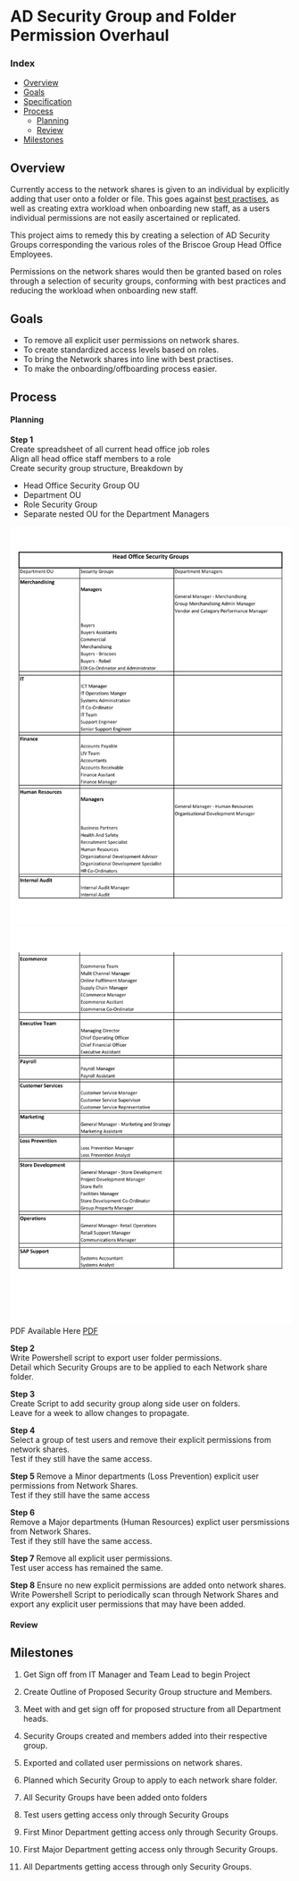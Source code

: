 # AD Security Group and Folder Permission Overhaul

### Index
* [Overview](#overview)  
* [Goals](#goals)  
* [Specification](#specificaiton)
* [Process](#process)
    - [Planning](#planning)
    - [Review](#review)
* [Milestones](#milestones)

## Overview
Currently access to the network shares is given to an individual by explicitly adding that user onto a folder or file. This goes against [best practises](https://www.netwrix.com/ntfs_permissions_management.html), as well as creating extra workload when onboarding new staff, as a users individual permissions are not easily ascertained or replicated.

This project aims to remedy this by creating a selection of AD Security Groups corresponding the various roles of the Briscoe Group Head Office Employees.

Permissions on the network shares would then be granted based on roles through a selection of security groups, conforming with best practices and reducing the workload when onboarding new staff.


## Goals
* To remove all explicit user permissions on network shares.
* To create standardized access levels based on roles.
* To bring the Network shares into line with best practises.
* To make the onboarding/offboarding process easier.


## Process

#### Planning

**Step 1**  
Create spreadsheet of all current head office job roles  
Align all head office staff members to a role  
Create security group structure, Breakdown by 
- Head Office Security Group OU  
- Department OU  
- Role Security Group  
- Separate nested OU for the Department Managers    

![HO Security Groups Page 1](resources/AD_Security_Group_tree-1.jpg)  
![HO Security Groups Page 2](resources/AD_Security_Group_tree-2.jpg)  
PDF Available Here [PDF](resources/AD_Security_Group_tree.pdf)

**Step 2**  
Write Powershell script to export user folder permissions.  
Detail which Security Groups are to be applied to each Network share folder.

**Step 3**  
Create Script to add security group along side user on folders.  
Leave for a week to allow changes to propagate.

**Step 4**  
Select a group of test users and remove their explicit permissions from network shares.  
Test if they still have the same access.  

**Step 5**
Remove a Minor departments (Loss Prevention) explicit user permissions from Network Shares.  
Test if they still have the same access

**Step 6**  
Remove a Major departments (Human Resources) explict user persmissions from Network Shares.  
Test if they still have the same access.

**Step 7**
Remove all explicit user permissions.  
Test user access has remained the same.

**Step 8**
Ensure no new explicit permissions are added onto network shares.  
Write Powershell Script to periodically scan through Network Shares and export any explicit user permissions that may have been added.


#### Review



## Milestones

1. Get Sign off from IT Manager and Team Lead to begin Project

2. Create Outline of Proposed Security Group structure and Members.
  
3. Meet with and get sign off for proposed structure from all Department heads.

4. Security Groups created and members added into their respective group.

5. Exported and collated user permissions on network shares.

6. Planned which Security Group to apply to each network share folder.

7. All Security Groups have been added onto folders

8. Test users getting access only through Security Groups

9. First Minor Department getting access only through Security Groups.

10. First Major Department getting access only through Security Groups.

11. All Departments getting access through only Security Groups.


